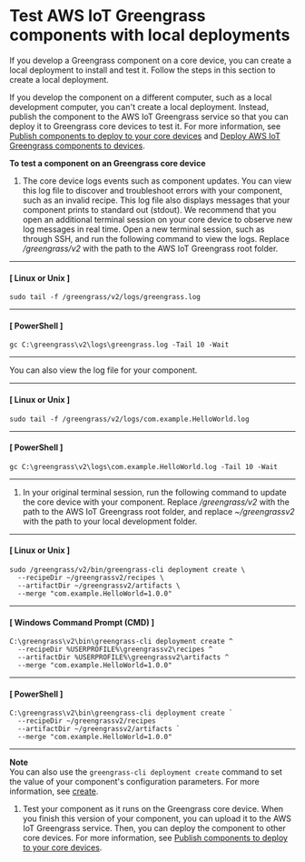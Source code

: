 # Test AWS IoT Greengrass components with local deployments<a name="test-components"></a>

If you develop a Greengrass component on a core device, you can create a local deployment to install and test it\. Follow the steps in this section to create a local deployment\.

If you develop the component on a different computer, such as a local development computer, you can't create a local deployment\. Instead, publish the component to the AWS IoT Greengrass service so that you can deploy it to Greengrass core devices to test it\. For more information, see [Publish components to deploy to your core devices](publish-components.md) and [Deploy AWS IoT Greengrass components to devices](manage-deployments.md)\.

**To test a component on an Greengrass core device**

1. The core device logs events such as component updates\. You can view this log file to discover and troubleshoot errors with your component, such as an invalid recipe\. This log file also displays messages that your component prints to standard out \(stdout\)\. We recommend that you open an additional terminal session on your core device to observe new log messages in real time\. Open a new terminal session, such as through SSH, and run the following command to view the logs\. Replace */greengrass/v2* with the path to the AWS IoT Greengrass root folder\.

------
#### [ Linux or Unix ]

   ```
   sudo tail -f /greengrass/v2/logs/greengrass.log
   ```

------
#### [ PowerShell ]

   ```
   gc C:\greengrass\v2\logs\greengrass.log -Tail 10 -Wait
   ```

------

   You can also view the log file for your component\.

------
#### [ Linux or Unix ]

   ```
   sudo tail -f /greengrass/v2/logs/com.example.HelloWorld.log
   ```

------
#### [ PowerShell ]

   ```
   gc C:\greengrass\v2\logs\com.example.HelloWorld.log -Tail 10 -Wait
   ```

------

1. In your original terminal session, run the following command to update the core device with your component\. Replace */greengrass/v2* with the path to the AWS IoT Greengrass root folder, and replace *\~/greengrassv2* with the path to your local development folder\.

------
#### [ Linux or Unix ]

   ```
   sudo /greengrass/v2/bin/greengrass-cli deployment create \
     --recipeDir ~/greengrassv2/recipes \
     --artifactDir ~/greengrassv2/artifacts \
     --merge "com.example.HelloWorld=1.0.0"
   ```

------
#### [ Windows Command Prompt \(CMD\) ]

   ```
   C:\greengrass\v2\bin\greengrass-cli deployment create ^
     --recipeDir %USERPROFILE%\greengrassv2\recipes ^
     --artifactDir %USERPROFILE%\greengrassv2\artifacts ^
     --merge "com.example.HelloWorld=1.0.0"
   ```

------
#### [ PowerShell ]

   ```
   C:\greengrass\v2\bin\greengrass-cli deployment create `
     --recipeDir ~/greengrassv2/recipes `
     --artifactDir ~/greengrassv2/artifacts `
     --merge "com.example.HelloWorld=1.0.0"
   ```

------
**Note**  
You can also use the `greengrass-cli deployment create` command to set the value of your component's configuration parameters\. For more information, see [create](gg-cli-deployment.md#deployment-create)\.

1. Test your component as it runs on the Greengrass core device\. When you finish this version of your component, you can upload it to the AWS IoT Greengrass service\. Then, you can deploy the component to other core devices\. For more information, see [Publish components to deploy to your core devices](publish-components.md)\.
